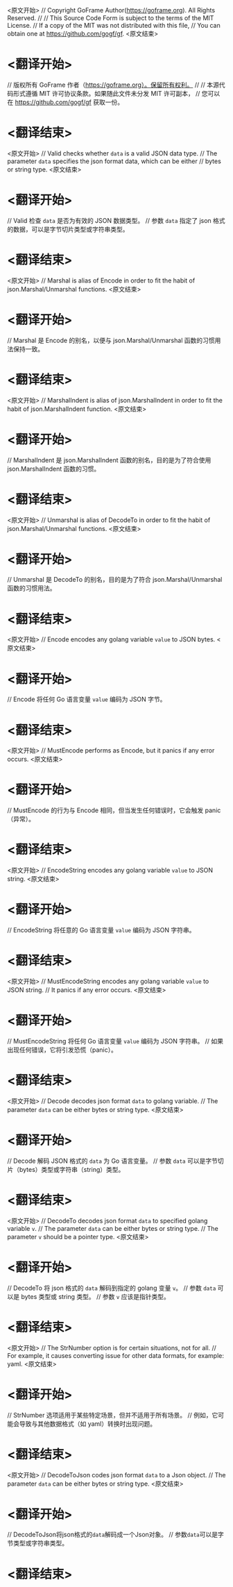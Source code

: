 
<原文开始>
// Copyright GoFrame Author(https://goframe.org). All Rights Reserved.
//
// This Source Code Form is subject to the terms of the MIT License.
// If a copy of the MIT was not distributed with this file,
// You can obtain one at https://github.com/gogf/gf.
<原文结束>

# <翻译开始>
// 版权所有 GoFrame 作者（https://goframe.org）。保留所有权利。
//
// 本源代码形式遵循 MIT 许可协议条款。如果随此文件未分发 MIT 许可副本，
// 您可以在 https://github.com/gogf/gf 获取一份。
# <翻译结束>


<原文开始>
// Valid checks whether `data` is a valid JSON data type.
// The parameter `data` specifies the json format data, which can be either
// bytes or string type.
<原文结束>

# <翻译开始>
// Valid 检查 `data` 是否为有效的 JSON 数据类型。
// 参数 `data` 指定了 json 格式的数据，可以是字节切片类型或字符串类型。
# <翻译结束>


<原文开始>
// Marshal is alias of Encode in order to fit the habit of json.Marshal/Unmarshal functions.
<原文结束>

# <翻译开始>
// Marshal 是 Encode 的别名，以便与 json.Marshal/Unmarshal 函数的习惯用法保持一致。
# <翻译结束>


<原文开始>
// MarshalIndent is alias of json.MarshalIndent in order to fit the habit of json.MarshalIndent function.
<原文结束>

# <翻译开始>
// MarshalIndent 是 json.MarshalIndent 函数的别名，目的是为了符合使用 json.MarshalIndent 函数的习惯。
# <翻译结束>


<原文开始>
// Unmarshal is alias of DecodeTo in order to fit the habit of json.Marshal/Unmarshal functions.
<原文结束>

# <翻译开始>
// Unmarshal 是 DecodeTo 的别名，目的是为了符合 json.Marshal/Unmarshal 函数的习惯用法。
# <翻译结束>


<原文开始>
// Encode encodes any golang variable `value` to JSON bytes.
<原文结束>

# <翻译开始>
// Encode 将任何 Go 语言变量 `value` 编码为 JSON 字节。
# <翻译结束>


<原文开始>
// MustEncode performs as Encode, but it panics if any error occurs.
<原文结束>

# <翻译开始>
// MustEncode 的行为与 Encode 相同，但当发生任何错误时，它会触发 panic（异常）。
# <翻译结束>


<原文开始>
// EncodeString encodes any golang variable `value` to JSON string.
<原文结束>

# <翻译开始>
// EncodeString 将任意的 Go 语言变量 `value` 编码为 JSON 字符串。
# <翻译结束>


<原文开始>
// MustEncodeString encodes any golang variable `value` to JSON string.
// It panics if any error occurs.
<原文结束>

# <翻译开始>
// MustEncodeString 将任何 Go 语言变量 `value` 编码为 JSON 字符串。
// 如果出现任何错误，它将引发恐慌（panic）。
# <翻译结束>


<原文开始>
// Decode decodes json format `data` to golang variable.
// The parameter `data` can be either bytes or string type.
<原文结束>

# <翻译开始>
// Decode 解码 JSON 格式的 `data` 为 Go 语言变量。
// 参数 `data` 可以是字节切片（bytes）类型或字符串（string）类型。
# <翻译结束>


<原文开始>
// DecodeTo decodes json format `data` to specified golang variable `v`.
// The parameter `data` can be either bytes or string type.
// The parameter `v` should be a pointer type.
<原文结束>

# <翻译开始>
// DecodeTo 将 json 格式的 `data` 解码到指定的 golang 变量 `v`。
// 参数 `data` 可以是 bytes 类型或 string 类型。
// 参数 `v` 应该是指针类型。
# <翻译结束>


<原文开始>
		// The StrNumber option is for certain situations, not for all.
		// For example, it causes converting issue for other data formats, for example: yaml.
<原文结束>

# <翻译开始>
// StrNumber 选项适用于某些特定场景，但并不适用于所有场景。
// 例如，它可能会导致与其他数据格式（如 yaml）转换时出现问题。
# <翻译结束>


<原文开始>
// DecodeToJson codes json format `data` to a Json object.
// The parameter `data` can be either bytes or string type.
<原文结束>

# <翻译开始>
// DecodeToJson将json格式的`data`解码成一个Json对象。
// 参数`data`可以是字节类型或字符串类型。
# <翻译结束>


